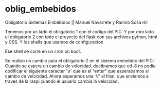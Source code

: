 # oblig_embebidos
Obligatorio Sistemas Embebidos || Manuel Navarrete y Ramiro Sosa
Hi!

Tenemos por un lado el obligatorio 1 con el codigo del PIC. 
Y por otro lado el obligatorio 2 con todo el proyecto del flask con sus archivos python, html y CSS. Y los shells que usamos de configuracion.

Ese shell se corre en un cron on boot.

Se realizo un cambio para el obligatorio 2 en el sistema embebido del PIC:
    Cuando se espera un cambio de velocidad, decibramos que utf-8 no podia codificar el siguiente caracter '\r' que es el "enter"   que esperabamos al cambio de velocidad. Ahora esperamos una 'V' al final. que enviamos a traves de la raspi cuando el usuario cambia la velocidad.
    
    

